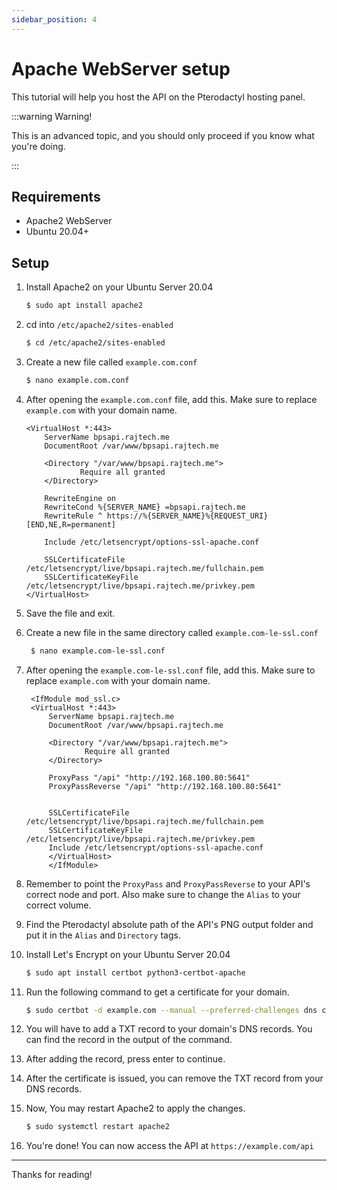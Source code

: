 ```yaml
---
sidebar_position: 4
---
```

# Apache WebServer setup

This tutorial will help you host the API on the Pterodactyl hosting panel.

:::warning Warning!

This is an advanced topic, and you should only proceed if you know what you're doing.

:::


## Requirements

* Apache2 WebServer
* Ubuntu 20.04+

## Setup

1. Install Apache2 on your Ubuntu Server 20.04
    ```bash
    $ sudo apt install apache2
    ```
2. cd into `/etc/apache2/sites-enabled`
    ```bash
    $ cd /etc/apache2/sites-enabled
    ```
3. Create a new file called `example.com.conf`
    ```bash
    $ nano example.com.conf
    ```

4. After opening the `example.com.conf` file, add this. Make sure to replace `example.com` with your domain name.
   
    ```apacheconf title="example.com.conf"
    <VirtualHost *:443>
        ServerName bpsapi.rajtech.me
        DocumentRoot /var/www/bpsapi.rajtech.me

        <Directory "/var/www/bpsapi.rajtech.me">
                Require all granted
        </Directory>

        RewriteEngine on
        RewriteCond %{SERVER_NAME} =bpsapi.rajtech.me
        RewriteRule ^ https://%{SERVER_NAME}%{REQUEST_URI} [END,NE,R=permanent]
   
        Include /etc/letsencrypt/options-ssl-apache.conf
   
        SSLCertificateFile /etc/letsencrypt/live/bpsapi.rajtech.me/fullchain.pem
        SSLCertificateKeyFile /etc/letsencrypt/live/bpsapi.rajtech.me/privkey.pem
    </VirtualHost>
    ```
   
5. Save the file and exit.
6. Create a new file in the same directory called `example.com-le-ssl.conf`
    
   ```bash
    $ nano example.com-le-ssl.conf
    ```
7. After opening the `example.com-le-ssl.conf` file, add this. Make sure to replace `example.com` with your domain name.
    
   ```apacheconf title="example.com-le-ssl.conf"
    <IfModule mod_ssl.c>
    <VirtualHost *:443>
        ServerName bpsapi.rajtech.me
        DocumentRoot /var/www/bpsapi.rajtech.me

        <Directory "/var/www/bpsapi.rajtech.me">
                Require all granted
        </Directory>

        ProxyPass "/api" "http://192.168.100.80:5641"
        ProxyPassReverse "/api" "http://192.168.100.80:5641"


        SSLCertificateFile /etc/letsencrypt/live/bpsapi.rajtech.me/fullchain.pem
        SSLCertificateKeyFile /etc/letsencrypt/live/bpsapi.rajtech.me/privkey.pem
        Include /etc/letsencrypt/options-ssl-apache.conf
        </VirtualHost>
        </IfModule>

    ```
8. Remember to point the `ProxyPass` and `ProxyPassReverse` to your API's correct node and port. Also make sure to change the `Alias` to your correct volume.
9. Find the Pterodactyl absolute path of the API's PNG output folder and put it in the `Alias` and `Directory` tags.

10. Install Let's Encrypt on your Ubuntu Server 20.04
    ```bash
    $ sudo apt install certbot python3-certbot-apache
    ```
11. Run the following command to get a certificate for your domain.
    ```bash
    $ sudo certbot -d example.com --manual --preferred-challenges dns certonly
    ```
    
12. You will have to add a TXT record to your domain's DNS records. You can find the record in the output of the command.
13. After adding the record, press enter to continue.
14. After the certificate is issued, you can remove the TXT record from your DNS records.
15. Now, You may restart Apache2 to apply the changes.
    ```bash
    $ sudo systemctl restart apache2
    ```
16. You're done! You can now access the API at `https://example.com/api`


---

Thanks for reading!